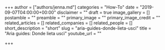 +++
author = ["authors/jenna.md"]
categories = "How-To"
date = "2019-09-07T04:00:00+00:00"
disclaimer = ""
draft = true
image_gallery = []
postamble = ""
preamble = ""
primary_image = ""
primary_image_credit = ""
related_articles = []
related_companies = []
related_people = []
short_description = "short"
slug = "aria-guides-donde-lieta-usci"
title = "Aria guides: Donde lieta uscì"
youtube_url = ""

+++
<figure data-type="image"{{% md %}}{{% /md %}}

</figure>

<figure data-type="image"{{% md %}}![](https://res.cloudinary.com/schmopera/image/upload/v1567885068/media/2019/09/AriaGuide-Donde-p2_ynssza.png){{% /md %}}

</figure>

<figure data-type="image"{{% md %}}![](https://res.cloudinary.com/schmopera/image/upload/v1567885080/media/2019/09/AriaGuide-Donde-p3_wfc6nk.jpg){{% /md %}}

</figure>

<figure data-type="image"{{% md %}}![](https://res.cloudinary.com/schmopera/image/upload/v1567885091/media/2019/09/AriaGuide-Donde-p4_pwoznv.png){{% /md %}}

</figure>

<figure data-type="image"{{% md %}}![](https://res.cloudinary.com/schmopera/image/upload/v1567885101/media/2019/09/AriaGuide-Donde-p5_e4fvv4.jpg){{% /md %}}

</figure>

<figure data-type="image"{{% md %}}![](https://res.cloudinary.com/schmopera/image/upload/v1567885114/media/2019/09/AriaGuide-Donde-p6_quxrff.png){{% /md %}}

</figure>

<figure data-type="image"{{% md %}}![](https://res.cloudinary.com/schmopera/image/upload/v1567885128/media/2019/09/AriaGuide-Donde-p7_b5zmld.png){{% /md %}}

</figure>

<figure data-type="image"{{% md %}}![](https://res.cloudinary.com/schmopera/image/upload/v1567885138/media/2019/09/AriaGuide-Donde-p8_g8qmsl.png){{% /md %}}

</figure>